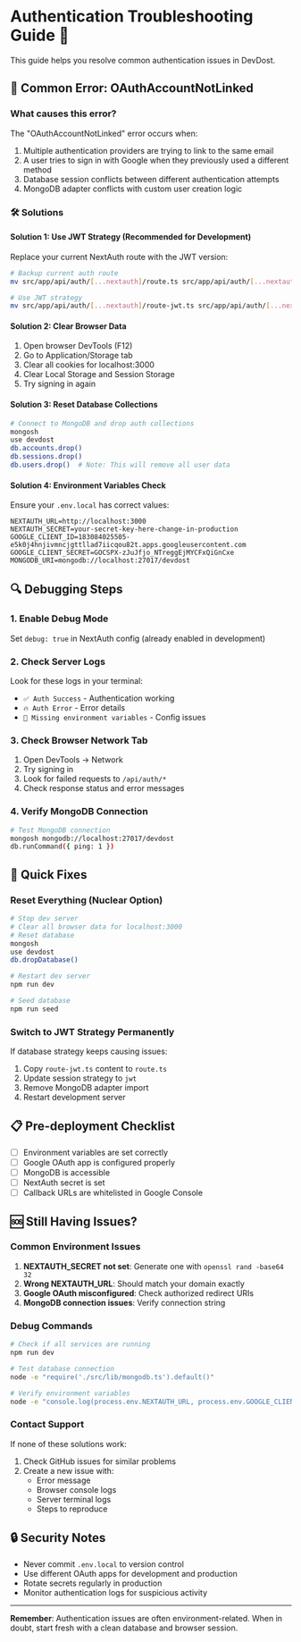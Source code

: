 # Authentication Troubleshooting Guide 🔐

This guide helps you resolve common authentication issues in DevDost.

## 🚨 Common Error: OAuthAccountNotLinked

### What causes this error?

The "OAuthAccountNotLinked" error occurs when:

1. Multiple authentication providers are trying to link to the same email
2. A user tries to sign in with Google when they previously used a different method
3. Database session conflicts between different authentication attempts
4. MongoDB adapter conflicts with custom user creation logic

### 🛠️ Solutions

#### Solution 1: Use JWT Strategy (Recommended for Development)

Replace your current NextAuth route with the JWT version:

```bash
# Backup current auth route
mv src/app/api/auth/[...nextauth]/route.ts src/app/api/auth/[...nextauth]/route-database.ts

# Use JWT strategy
mv src/app/api/auth/[...nextauth]/route-jwt.ts src/app/api/auth/[...nextauth]/route.ts
```

#### Solution 2: Clear Browser Data

1. Open browser DevTools (F12)
2. Go to Application/Storage tab
3. Clear all cookies for localhost:3000
4. Clear Local Storage and Session Storage
5. Try signing in again

#### Solution 3: Reset Database Collections

```bash
# Connect to MongoDB and drop auth collections
mongosh
use devdost
db.accounts.drop()
db.sessions.drop()
db.users.drop()  # Note: This will remove all user data
```

#### Solution 4: Environment Variables Check

Ensure your `.env.local` has correct values:

```env
NEXTAUTH_URL=http://localhost:3000
NEXTAUTH_SECRET=your-secret-key-here-change-in-production
GOOGLE_CLIENT_ID=183084025505-e5k0j4hnjivmncjgttllad7iicqou82t.apps.googleusercontent.com
GOOGLE_CLIENT_SECRET=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
MONGODB_URI=mongodb://localhost:27017/devdost
```

## 🔍 Debugging Steps

### 1. Enable Debug Mode

Set `debug: true` in NextAuth config (already enabled in development)

### 2. Check Server Logs

Look for these logs in your terminal:

-   `✅ Auth Success` - Authentication working
-   `🔥 Auth Error` - Error details
-   `🚨 Missing environment variables` - Config issues

### 3. Check Browser Network Tab

1. Open DevTools → Network
2. Try signing in
3. Look for failed requests to `/api/auth/*`
4. Check response status and error messages

### 4. Verify MongoDB Connection

```bash
# Test MongoDB connection
mongosh mongodb://localhost:27017/devdost
db.runCommand({ ping: 1 })
```

## 🚀 Quick Fixes

### Reset Everything (Nuclear Option)

```bash
# Stop dev server
# Clear all browser data for localhost:3000
# Reset database
mongosh
use devdost
db.dropDatabase()

# Restart dev server
npm run dev

# Seed database
npm run seed
```

### Switch to JWT Strategy Permanently

If database strategy keeps causing issues:

1. Copy `route-jwt.ts` content to `route.ts`
2. Update session strategy to `jwt`
3. Remove MongoDB adapter import
4. Restart development server

## 📋 Pre-deployment Checklist

-   [ ] Environment variables are set correctly
-   [ ] Google OAuth app is configured properly
-   [ ] MongoDB is accessible
-   [ ] NextAuth secret is set
-   [ ] Callback URLs are whitelisted in Google Console

## 🆘 Still Having Issues?

### Common Environment Issues

1. **NEXTAUTH_SECRET not set**: Generate one with `openssl rand -base64 32`
2. **Wrong NEXTAUTH_URL**: Should match your domain exactly
3. **Google OAuth misconfigured**: Check authorized redirect URIs
4. **MongoDB connection issues**: Verify connection string

### Debug Commands

```bash
# Check if all services are running
npm run dev

# Test database connection
node -e "require('./src/lib/mongodb.ts').default()"

# Verify environment variables
node -e "console.log(process.env.NEXTAUTH_URL, process.env.GOOGLE_CLIENT_ID)"
```

### Contact Support

If none of these solutions work:

1. Check GitHub issues for similar problems
2. Create a new issue with:
    - Error message
    - Browser console logs
    - Server terminal logs
    - Steps to reproduce

## 🔒 Security Notes

-   Never commit `.env.local` to version control
-   Use different OAuth apps for development and production
-   Rotate secrets regularly in production
-   Monitor authentication logs for suspicious activity

---

**Remember**: Authentication issues are often environment-related. When in doubt, start fresh with a clean database and browser session.
